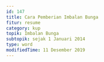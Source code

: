 ```yaml
---
id: 147
title: Cara Pemberian Imbalan Bunga
fitur: resume
category: kup
topik: Imbalan Bunga
subtopik: sejak 1 Januari 2014
type: word
modifiedTime: 11 Desember 2019
---
```


